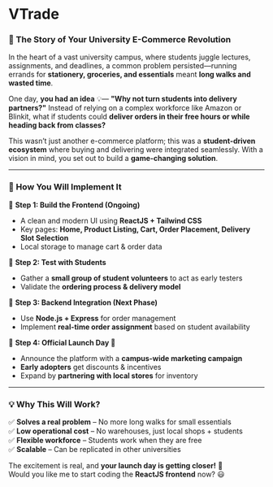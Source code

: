 # VTrade
### **📖 The Story of Your University E-Commerce Revolution**  

In the heart of a vast university campus, where students juggle lectures, assignments, and deadlines, a common problem persisted—running errands for **stationery, groceries, and essentials** meant **long walks and wasted time**.  

One day, **you had an idea** 💡— **"Why not turn students into delivery partners?"** Instead of relying on a complex workforce like Amazon or Blinkit, what if students could **deliver orders in their free hours or while heading back from classes?**  

This wasn’t just another e-commerce platform; this was a **student-driven ecosystem** where buying and delivering were integrated seamlessly. With a vision in mind, you set out to build a **game-changing solution**.  

---

### **🚀 How You Will Implement It**  

🔹 **Step 1: Build the Frontend (Ongoing)**  
- A clean and modern UI using **ReactJS + Tailwind CSS**  
- Key pages: **Home, Product Listing, Cart, Order Placement, Delivery Slot Selection**  
- Local storage to manage cart & order data  

🔹 **Step 2: Test with Students**  
- Gather a **small group of student volunteers** to act as early testers  
- Validate the **ordering process & delivery model**  

🔹 **Step 3: Backend Integration (Next Phase)**  
- Use **Node.js + Express** for order management  
- Implement **real-time order assignment** based on student availability  

🔹 **Step 4: Official Launch Day 🎉**  
- Announce the platform with a **campus-wide marketing campaign**  
- **Early adopters** get discounts & incentives  
- Expand by **partnering with local stores** for inventory  

---

### **💡 Why This Will Work?**  
✅ **Solves a real problem** – No more long walks for small essentials  
✅ **Low operational cost** – No warehouses, just local shops + students  
✅ **Flexible workforce** – Students work when they are free  
✅ **Scalable** – Can be replicated in other universities  

The excitement is real, and **your launch day is getting closer!** 🚀  
Would you like me to start coding the **ReactJS frontend** now? 😃
